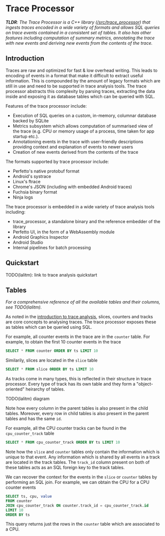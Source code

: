 # Trace Processor

_**TLDR**: The Trace Processor is a C++ library
([/src/trace_processor](/src/trace_processor)) that ingests traces encoded in a
wide variety of formats and allows SQL queries on trace events contained in a
consistent set of tables. It also has other features including computation of
summary metrics, annotating the trace with new events and deriving new events
from the contents of the trace._

## Introduction

Traces are raw and optimized for fast & low overhead writing. This leads to
encoding of events in a format that make it difficult to extract useful
information. This is compounded by the amount of legacy formats which are still
in use and need to be supported in trace analysis tools. The trace processor
abstracts this complexity by parsing traces, extracting the data inside and
exposing it as database tables which can be queried with SQL.

Features of the trace processor include:

- Execution of SQL queries on a custom, in-memory, columnar database backed by
  SQLite
- Metrics subsystem which allows computation of summarised view of the trace
  (e.g. CPU or memory usage of a process, time taken for app startup etc.).
- Annotationing events in the trace with user-friendly descriptions providing
  context and explanation of events to newer users
- Creation of new events derived from the contents of the trace

The formats supported by trace processor include:

- Perfetto's native protobuf format
- Android's systrace
- Linux's ftrace
- Chrome's JSON (including with embedded Android traces)
- Fuchsia binary format
- Ninja logs

The trace processor is embedded in a wide variety of trace analysis tools
including:

- trace_processor, a standalone binary and the reference embedder of the library
- Perfetto UI, in the form of a WebAssembly module
- Android Graphics Inspector
- Android Studio
- Internal pipelines for batch processing

## Quickstart

TODO(lalitm): link to trace analysis quickstart

## Tables

_For a comprehensive reference of all the available tables and their columns,
see TODO(lalitm)._

As noted in the [introduction to trace analysis](/docs/analysis/index.md),
slices, counters and tracks are core concepts to analysing traces. The trace
processor exposes these as tables which can be queried using SQL.

For example, all counter events in the trace are in the `counter` table. For
example, to obtain the first 10 counter events in the trace

```sql
SELECT * FROM counter ORDER BY ts LIMIT 10
```

Similarily, slices are located in the `slice` table

```sql
SELECT * FROM slice ORDER BY ts LIMIT 10
```

As tracks come in many types, this is reflected in their structure in trace
processor. Every type of track has its own table and they form a
"object-oriented" heirarchy of tables.

TODO(lalitm) diagram

Note how every column in the parent tables is also present in the child tables.
Moreover, every row in child tables is also present in the parent tables and has
the same `id`.

For example, all the CPU counter tracks can be found in the `cpu_counter_track`
table

```sql
SELECT * FROM cpu_counter_track ORDER BY ts LIMIT 10
```

Note how the `slice` and `counter` tables only contain the information which is
unique to that event. Any information which is shared by all events in a track
are located in the track tables. The `track_id` column present on both of these
tables acts as an SQL foreign key to the track tables.

We can recover the context for the events in the `slice` or `counter` tables by
performing an SQL join. For example, we can obtain the CPU for a CPU counter
events

```sql
SELECT ts, cpu, value
FROM counter
JOIN cpu_counter_track ON counter.track_id = cpu_counter_track.id
LIMIT 10
ORDER BY ts
```

This query returns just the rows in the `counter` table which are associated to
a CPU.
